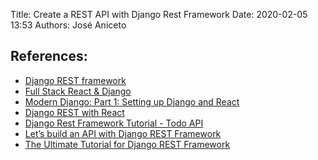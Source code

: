 Title: Create a REST API with Django Rest Framework
Date: 2020-02-05 13:53
Authors: José Aniceto



## References:

- [Django REST framework](https://www.django-rest-framework.org/)
- [Full Stack React & Django](https://www.youtube.com/watch?v=Uyei2iDA4Hs)
- [Modern Django: Part 1: Setting up Django and React](http://v1k45.com/blog/modern-django-part-1-setting-up-django-and-react/)
- [Django REST with React](https://www.valentinog.com/blog/drf/#Django_REST_with_React_Django_and_React_together)
- [Django Rest Framework Tutorial - Todo API](https://wsvincent.com/django-rest-framework-todo-api-tutorial/)
- [Let’s build an API with Django REST Framework](https://medium.com/backticks-tildes/lets-build-an-api-with-django-rest-framework-32fcf40231e5)
- [The Ultimate Tutorial for Django REST Framework](https://sunscrapers.com/blog/ultimate-tutorial-django-rest-framework-part-1/)
